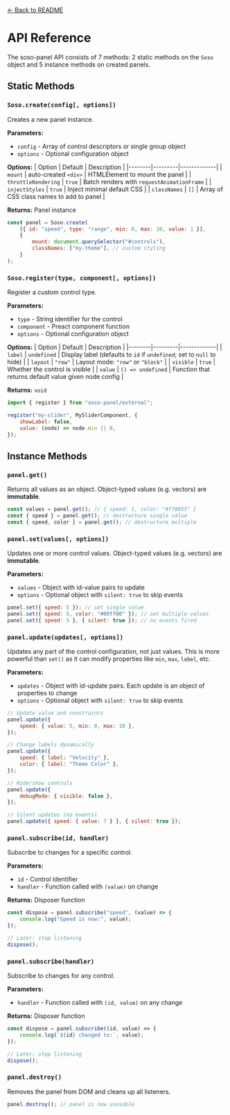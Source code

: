 [← Back to README](../README.md)

# API Reference

The soso-panel API consists of 7 methods: 2 static methods on the `Soso` object and 5 instance methods on created panels.

## Static Methods

### `Soso.create(config[, options])`

Creates a new panel instance.

**Parameters:**

- `config` - Array of control descriptors or single group object
- `options` - Optional configuration object

**Options:**
| Option | Default | Description |
|--------|---------|-------------|
| `mount` | auto-created `<div>` | HTMLElement to mount the panel |
| `throttleRendering` | `true` | Batch renders with `requestAnimationFrame` |
| `injectStyles` | `true` | Inject minimal default CSS |
| `classNames` | `[]` | Array of CSS class names to add to panel |

**Returns:** Panel instance

```js
const panel = Soso.create(
    [{ id: "speed", type: "range", min: 0, max: 10, value: 1 }],
    {
        mount: document.querySelector("#controls"),
        classNames: ["my-theme"], // custom styling
    }
);
```

### `Soso.register(type, component[, options])`

Register a custom control type.

**Parameters:**

- `type` - String identifier for the control
- `component` - Preact component function
- `options` - Optional configuration object

**Options:**
| Option | Default | Description |
|--------|---------|-------------|
| `label` | `undefined` | Display label (defaults to `id` if `undefined`; set to `null` to hide) |
| `layout` | `"row"` | Layout mode: `"row"` or `"block"` |
| `visible` | `true` | Whether the control is visible |
| `value` | `() => undefined` | Function that returns default value given node config |

**Returns:** `void`

```js
import { register } from "soso-panel/external";

register("my-slider", MySliderComponent, {
    showLabel: false,
    value: (node) => node.min || 0,
});
```

## Instance Methods

### `panel.get()`

Returns all values as an object. Object-typed values (e.g. vectors) are **immutable**.

```js
const values = panel.get(); // { speed: 1, color: "#ff0055" }
const { speed } = panel.get(); // destructure single value
const { speed, color } = panel.get(); // destructure multiple
```

### `panel.set(values[, options])`

Updates one or more control values. Object-typed values (e.g. vectors) are **immutable**.

**Parameters:**

- `values` - Object with id-value pairs to update
- `options` - Optional object with `silent: true` to skip events

```js
panel.set({ speed: 5 }); // set single value
panel.set({ speed: 5, color: "#00ff00" }); // set multiple values
panel.set({ speed: 5 }, { silent: true }); // no events fired
```

### `panel.update(updates[, options])`

Updates any part of the control configuration, not just values. This is more powerful than `set()` as it can modify properties like `min`, `max`, `label`, etc.

**Parameters:**

- `updates` - Object with id-update pairs. Each update is an object of properties to change
- `options` - Optional object with `silent: true` to skip events

```js
// Update value and constraints
panel.update({
    speed: { value: 5, min: 0, max: 10 },
});

// Change labels dynamically
panel.update({
    speed: { label: "Velocity" },
    color: { label: "Theme Color" },
});

// Hide/show controls
panel.update({
    debugMode: { visible: false },
});

// Silent updates (no events)
panel.update({ speed: { value: 7 } }, { silent: true });
```

### `panel.subscribe(id, handler)`

Subscribe to changes for a specific control.

**Parameters:**

- `id` - Control identifier
- `handler` - Function called with `(value)` on change

**Returns:** Disposer function

```js
const dispose = panel.subscribe("speed", (value) => {
    console.log("Speed is now:", value);
});

// Later: stop listening
dispose();
```

### `panel.subscribe(handler)`

Subscribe to changes for any control.

**Parameters:**

- `handler` - Function called with `(id, value)` on any change

**Returns:** Disposer function

```js
const dispose = panel.subscribe((id, value) => {
    console.log(`${id} changed to:`, value);
});

// Later: stop listening
dispose();
```

### `panel.destroy()`

Removes the panel from DOM and cleans up all listeners.

```js
panel.destroy(); // panel is now unusable
```
